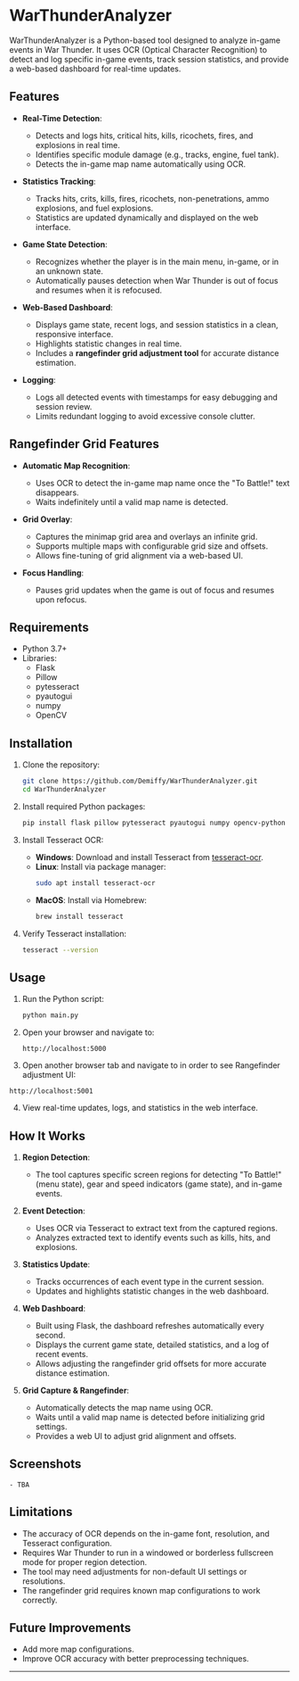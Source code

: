 # WarThunderAnalyzer

WarThunderAnalyzer is a Python-based tool designed to analyze in-game events in War Thunder. It uses OCR (Optical Character Recognition) to detect and log specific in-game events, track session statistics, and provide a web-based dashboard for real-time updates.

## Features

- **Real-Time Detection**:
  - Detects and logs hits, critical hits, kills, ricochets, fires, and explosions in real time.
  - Identifies specific module damage (e.g., tracks, engine, fuel tank).
  - Detects the in-game map name automatically using OCR.

- **Statistics Tracking**:
  - Tracks hits, crits, kills, fires, ricochets, non-penetrations, ammo explosions, and fuel explosions.
  - Statistics are updated dynamically and displayed on the web interface.

- **Game State Detection**:
  - Recognizes whether the player is in the main menu, in-game, or in an unknown state.
  - Automatically pauses detection when War Thunder is out of focus and resumes when it is refocused.

- **Web-Based Dashboard**:
  - Displays game state, recent logs, and session statistics in a clean, responsive interface.
  - Highlights statistic changes in real time.
  - Includes a **rangefinder grid adjustment tool** for accurate distance estimation.

- **Logging**:
  - Logs all detected events with timestamps for easy debugging and session review.
  - Limits redundant logging to avoid excessive console clutter.

## Rangefinder Grid Features

- **Automatic Map Recognition**:
  - Uses OCR to detect the in-game map name once the "To Battle!" text disappears.
  - Waits indefinitely until a valid map name is detected.

- **Grid Overlay**:
  - Captures the minimap grid area and overlays an infinite grid.
  - Supports multiple maps with configurable grid size and offsets.
  - Allows fine-tuning of grid alignment via a web-based UI.

- **Focus Handling**:
  - Pauses grid updates when the game is out of focus and resumes upon refocus.

## Requirements

- Python 3.7+
- Libraries:
  - Flask
  - Pillow
  - pytesseract
  - pyautogui
  - numpy
  - OpenCV

## Installation

1. Clone the repository:
   ```bash
   git clone https://github.com/Demiffy/WarThunderAnalyzer.git
   cd WarThunderAnalyzer
   ```

2. Install required Python packages:
   ```bash
   pip install flask pillow pytesseract pyautogui numpy opencv-python
   ```

3. Install Tesseract OCR:
   - **Windows**: Download and install Tesseract from [tesseract-ocr](https://github.com/tesseract-ocr/tesseract).
   - **Linux**: Install via package manager:
     ```bash
     sudo apt install tesseract-ocr
     ```
   - **MacOS**: Install via Homebrew:
     ```bash
     brew install tesseract
     ```

4. Verify Tesseract installation:
   ```bash
   tesseract --version
   ```

## Usage

1. Run the Python script:
   ```bash
   python main.py
   ```

2. Open your browser and navigate to:
   ```
   http://localhost:5000
   ```

 3. Open another browser tab and navigate to in order to see Rangefinder adjustment UI:
 ```
 http://localhost:5001
 ```

4. View real-time updates, logs, and statistics in the web interface.

## How It Works

1. **Region Detection**:
   - The tool captures specific screen regions for detecting "To Battle!" (menu state), gear and speed indicators (game state), and in-game events.

2. **Event Detection**:
   - Uses OCR via Tesseract to extract text from the captured regions.
   - Analyzes extracted text to identify events such as kills, hits, and explosions.

3. **Statistics Update**:
   - Tracks occurrences of each event type in the current session.
   - Updates and highlights statistic changes in the web dashboard.

4. **Web Dashboard**:
   - Built using Flask, the dashboard refreshes automatically every second.
   - Displays the current game state, detailed statistics, and a log of recent events.
   - Allows adjusting the rangefinder grid offsets for more accurate distance estimation.

5. **Grid Capture & Rangefinder**:
   - Automatically detects the map name using OCR.
   - Waits until a valid map name is detected before initializing grid settings.
   - Provides a web UI to adjust grid alignment and offsets.

## Screenshots

    - TBA

## Limitations

- The accuracy of OCR depends on the in-game font, resolution, and Tesseract configuration.
- Requires War Thunder to run in a windowed or borderless fullscreen mode for proper region detection.
- The tool may need adjustments for non-default UI settings or resolutions.
- The rangefinder grid requires known map configurations to work correctly.

## Future Improvements

- Add more map configurations.
- Improve OCR accuracy with better preprocessing techniques.

---
